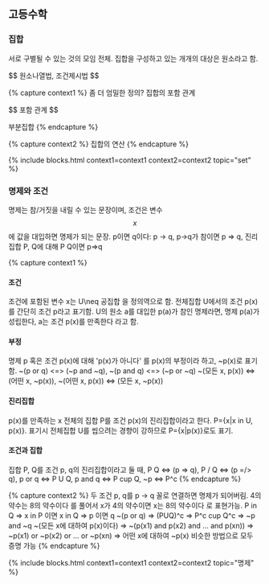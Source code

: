 
## 고등수학

### 집합
서로 구별될 수 있는 것의 모임 전체. 집합을 구성하고 있는 개개의 대상은 원소라고 함.
<p> $$ 원소나열법, 조건제시법 $$ </p>

{% capture context1 %}
좀 더 엄밀한 정의?
집합의 포함 관계
<p> $$ 포함 관계 $$ </p>
부분집합
{% endcapture %}

{% capture context2 %}
집합의 연산
{% endcapture %}

{% include blocks.html context1=context1 context2=context2 topic="set" %}

### 명제와 조건
명제는 참/거짓을 내릴 수 있는 문장이며, 조건은 변수 $$ x $$에 값을 대입하면 명제가 되는 문장.
p이면 q이다: p -> q, p->q가 참이면 p => q, 진리집합 P, Q에 대해 P Q이면 p=>q 

{% capture context1 %}
#### 조건
조건에 포함된 변수 x는 U\neq 공집합 을 정의역으로 함. 전체집합 U에서의 조건 p(x)를 간단히 조건 p라고 표기함.
U의 원소 a를 대입한 p(a)가 참인 명제라면, 명제 p(a)가 성립한다, a는 조건 p(x)를 만족한다 라고 함.

#### 부정
명제 p 혹은 조건 p(x)에 대해 'p(x)가 아니다' 를 p(x)의 부정이라 하고, ~p(x)로 표기함.
~(p or q) <=> (~p and ~q), ~(p and q) <=> (~p or ~q)
~(모든 x, p(x)) <=> (어떤 x, ~p(x)), ~(어떤 x, p(x)) <=> (모든 x, ~p(x))

#### 진리집합
p(x)를 만족하는 x 전체의 집합 P를 조건 p(x)의 진리집합이라고 한다.
P={x|x in U, p(x)}. 표기시 전체집합 U를 씹으려는 경향이 강하므로 P={x|p(x)}로도 표기.

#### 조건과 집합
집합 P, Q를 조건 p, q의 진리집합이라고 둘 때,
P Q <=> (p => q), P / Q <=> (p =/> q), 
p or q <=> P U Q, p and q <=> P cup Q, ~p <=> P^c
{% endcapture %}

{% capture context2 %}
두 조건 p, q를 p -> q 꼴로 연결하면 명제가 되어버림.
4의 약수는 8의 약수이다 를 풀어서 x가 4의 약수이면 x는 8의 약수이다 로 표현가능.
P in Q => x in P 이면 x in Q => p 이면 q
~(p or q) => (PUQ)^c => P^c cup Q^c => ~p and ~q
~(모든 x에 대하여 p(x)이다) => ~(p(x1) and p(x2) and ... and p(xn)) => ~p(x1) or ~p(x2) or ... or ~p(xn) => 어떤 x에 대하여 ~p(x)
비슷한 방법으로 모두 증명 가능
{% endcapture %}

{% include blocks.html context1=context1 context2=context2 topic="명제" %}

#### 